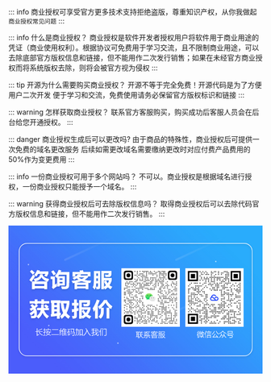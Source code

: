 ::: info 商业授权可享受官方更多技术支持拒绝盗版，尊重知识产权，从你我做起
` 商业授权常见问题`
:::


::: info 什么是商业授权？
商业授权是软件开发者授权用户将软件用于商业用途的凭证（商业使用权利）。根据协议可免费用于学习交流，且不限制商业用途，可以去除底部官方版权信息和链接，但不能用作二次发行销售；如果在未经官方商业授权而将系统版权去除，则将会被官方视为侵权
:::


::: tip 开源为什么需要购买商业授权？
开源不等于完全免费！开源代码是为了方便用户二次开发
便于学习和交流，免费使用请务必保留官方版权标识和链接
:::

::: warning 怎样获取商业授权？
联系官方客服购买，购买成功后客服人员会在后台给您开通授权。
:::

::: danger 商业授权生成后可以更改吗?
由于商品的特殊性，商业授权后可提供一次免费的域名更改服务
后续如需更改域名需要缴纳更改时对应付费产品费用的50%作为变更费用
:::

::: info 一份商业授权可用于多个网站吗？
不可以。商业授权是根据域名进行授权，一份商业授权只能授予一个域名。
:::

::: warning 获得商业授权后可去除版权信息吗？
取得商业授权后可以去除代码官方版权信息和链接，但不能用作二次发行销售。
:::

![联系客服](/public/images/kf.png)




